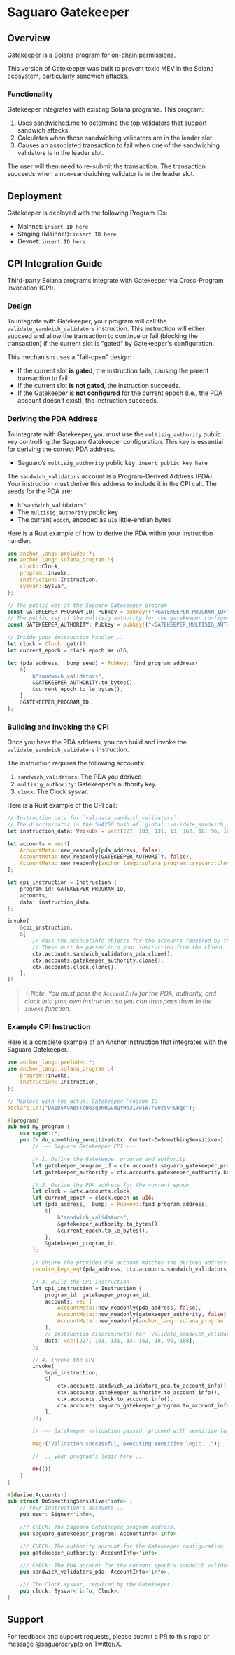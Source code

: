 # Saguaro Gatekeeper

## Overview

Gatekeeper is a Solana program for on-chain permissions. 

This version of Gatekeeper was built to prevent toxic MEV in the Solana ecosystem, particularly sandwich attacks. 

### Functionality 

Gatekeeper integrates with existing Solana programs. This program:
1. Uses [sandwiched.me](https://sandwiched.me/sandwiches) to determine the top validators that support sandwich attacks.
2. Calculates when those sandwiching validators are in the leader slot.
3. Causes an associated transaction to fail when one of the sandwiching validators is in the leader slot.

The user will then need to re-submit the transaction. The transaction succeeds when a non-sandwiching validator is in the leader slot.

## Deployment

Gatekeeper is deployed with the following Program IDs:

- Mainnet: `insert ID here`
- Staging (Mainnet): `insert ID here`
- Devnet: `insert ID here`

## CPI Integration Guide

Third-party Solana programs integrate with Gatekeeper via Cross-Program Invocation (CPI).

### Design

To integrate with Gatekeeper, your program will call the `validate_sandwich_validators` instruction. This instruction will either succeed and allow the transaction to continue or fail (blocking the transaction) if the current slot is "gated" by Gatekeeper's configuration.

This mechanism uses a "fail-open" design:

- If the current slot **is gated**, the instruction fails, causing the parent transaction to fail.
- If the current slot **is not gated**, the instruction succeeds.
- If the Gatekeeper is **not configured** for the current epoch (i.e., the PDA account doesn't exist), the instruction succeeds.

### Deriving the PDA Address

To integrate with Gatekeeper, you must use the `multisig_authority` public key controlling the Saguaro Gatekeeper configuration. This key is essential for deriving the correct PDA address.

- Saguaro’s `multisig_authority` public key: `insert public key here`

The `sandwich_validators` account is a Program-Derived Address (PDA). Your instruction must derive this address to include it in the CPI call. The seeds for the PDA are:

- `b"sandwich_validators"`
- The `multisig_authority` public key
- The current `epoch`, encoded as `u16` little-endian bytes

Here is a Rust example of how to derive the PDA within your instruction handler:

```rust
use anchor_lang::prelude::*;
use anchor_lang::solana_program::{
    clock::Clock,
    program::invoke,
    instruction::Instruction,
    sysvar::Sysvar,
};

// The public key of the Saguaro Gatekeeper program
const GATEKEEPER_PROGRAM_ID: Pubkey = pubkey!("<GATEKEEPER_PROGRAM_ID>");
// The public key of the multisig authority for the gatekeeper configuration
const GATEKEEPER_AUTHORITY: Pubkey = pubkey!("<GATEKEEPER_MULTISIG_AUTHORITY_PUBKEY>");

// Inside your instruction handler...
let clock = Clock::get()?;
let current_epoch = clock.epoch as u16;

let (pda_address, _bump_seed) = Pubkey::find_program_address(
    &[
        b"sandwich_validators",
        &GATEKEEPER_AUTHORITY.to_bytes(),
        &current_epoch.to_le_bytes(),
    ],
    &GATEKEEPER_PROGRAM_ID,
);

```

### Building and Invoking the CPI

Once you have the PDA address, you can build and invoke the `validate_sandwich_validators` instruction.

The instruction requires the following accounts:

1. `sandwich_validators`: The PDA you derived.
2. `multisig_authority`: Gatekeeper's authority key.
3. `clock`: The Clock sysvar.

Here is a Rust example of the CPI call:

```rust
// Instruction data for `validate_sandwich_validators`
// The discriminator is the SHA256 hash of `global::validate_sandwich_validators`
let instruction_data: Vec<u8> = vec![227, 103, 131, 13, 162, 18, 96, 108];

let accounts = vec![
    AccountMeta::new_readonly(pda_address, false),
    AccountMeta::new_readonly(GATEKEEPER_AUTHORITY, false),
    AccountMeta::new_readonly(anchor_lang::solana_program::sysvar::clock::ID, false),
];

let cpi_instruction = Instruction {
    program_id: GATEKEEPER_PROGRAM_ID,
    accounts,
    data: instruction_data,
};

invoke(
    &cpi_instruction,
    &[
        // Pass the AccountInfo objects for the accounts required by the CPI
        // These must be passed into your instruction from the client
        ctx.accounts.sandwich_validators_pda.clone(),
        ctx.accounts.gatekeeper_authority.clone(),
        ctx.accounts.clock.clone(),
    ],
)?;

```

> *💡 Note: You must pass the `AccountInfo` for the PDA, authority, and clock into your own instruction so you can then pass them to the `invoke` function.*

### Example CPI Instruction

Here is a complete example of an Anchor instruction that integrates with the Saguaro Gatekeeper.

```rust
use anchor_lang::prelude::*;
use anchor_lang::solana_program::{
    program::invoke,
    instruction::Instruction,
};

// Replace with the actual Gatekeeper Program ID
declare_id!("DApD5AGWB5TcN83q3NRGGdQtWa3i7w1W7rVUzsvFLBqe");

#[program]
pub mod my_program {
    use super::*;
    pub fn do_something_sensitive(ctx: Context<DoSomethingSensitive>) -> Result<()> {
        // --- Saguaro Gatekeeper CPI ---

        // 1. Define the Gatekeeper program and authority
        let gatekeeper_program_id = ctx.accounts.saguaro_gatekeeper_program.key();
        let gatekeeper_authority = ctx.accounts.gatekeeper_authority.key();

        // 2. Derive the PDA address for the current epoch
        let clock = &ctx.accounts.clock;
        let current_epoch = clock.epoch as u16;
        let (pda_address, _bump) = Pubkey::find_program_address(
            &[
                b"sandwich_validators",
                &gatekeeper_authority.to_bytes(),
                &current_epoch.to_le_bytes(),
            ],
            &gatekeeper_program_id,
        );

        // Ensure the provided PDA account matches the derived address
        require_keys_eq!(pda_address, ctx.accounts.sandwich_validators_pda.key(), "InvalidSandwichValidatorPDA");

        // 3. Build the CPI instruction
        let cpi_instruction = Instruction {
            program_id: gatekeeper_program_id,
            accounts: vec![
                AccountMeta::new_readonly(pda_address, false),
                AccountMeta::new_readonly(gatekeeper_authority, false),
                AccountMeta::new_readonly(anchor_lang::solana_program::sysvar::clock::ID, false),
            ],
            // Instruction discriminator for `validate_sandwich_validators`
            data: vec![227, 103, 131, 13, 162, 18, 96, 108],
        };

        // 4. Invoke the CPI
        invoke(
            &cpi_instruction,
            &[
                ctx.accounts.sandwich_validators_pda.to_account_info(),
                ctx.accounts.gatekeeper_authority.to_account_info(),
                ctx.accounts.clock.to_account_info(),
                ctx.accounts.saguaro_gatekeeper_program.to_account_info(),
            ],
        )?;

        // --- Gatekeeper validation passed, proceed with sensitive logic ---

        msg!("Validation successful, executing sensitive logic...");

        // ... your program's logic here ...

        Ok(())
    }
}

#[derive(Accounts)]
pub struct DoSomethingSensitive<'info> {
    // Your instruction's accounts...
    pub user: Signer<'info>,

    /// CHECK: The Saguaro Gatekeeper program address.
    pub saguaro_gatekeeper_program: AccountInfo<'info>,

    /// CHECK: The authority account for the Gatekeeper configuration.
    pub gatekeeper_authority: AccountInfo<'info>,

    /// CHECK: The PDA account for the current epoch's sandwich validators.
    pub sandwich_validators_pda: AccountInfo<'info>,

    /// The Clock sysvar, required by the Gatekeeper.
    pub clock: Sysvar<'info, Clock>,
}

```

## Support

For feedback and support requests, please submit a PR to this repo or message [@saguarocrypto](https://x.com/saguarocrypto) on Twitter/X.
